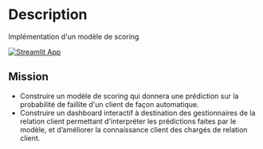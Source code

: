 # Description

Implémentation d'un modèle de scoring

[![Streamlit App](https://static.streamlit.io/badges/streamlit_badge_black_white.svg)](https://share.streamlit.io/antoine-mle/openclassrooms-p7/main/app.py/)

## Mission
- Construire un modèle de scoring qui donnera une prédiction sur la probabilité de faillite d'un client de façon automatique.
- Construire un dashboard interactif à destination des gestionnaires de la relation client permettant d'interpréter les prédictions faites par le modèle, et d’améliorer la connaissance client des chargés de relation client.
